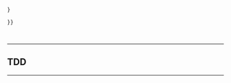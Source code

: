 






```js
}

```



```js
}}
```



```js

```



```js

```










---

## **TDD**













---
